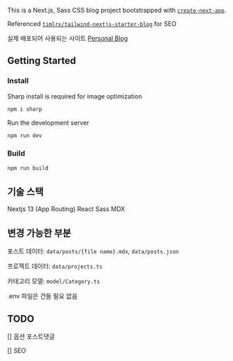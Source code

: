 This is a Next.js, Sass CSS blog project bootstrapped with [`create-next-app`](https://github.com/vercel/next.js/tree/canary/packages/create-next-app).

Referenced [`timlrx/tailwind-nextjs-starter-blog`](https://github.com/timlrx/tailwind-nextjs-starter-blog) for SEO

실제 배포되어 사용되는 사이트 [Personal Blog](https://www.bearlee0715.com)

## Getting Started

### Install
Sharp install is required for image optimization
```bash
npm i sharp
```

Run the development server

```bash
npm run dev
```

### Build
```bash
npm run build
```

## 기술 스택
Nextjs 13 (App Routing) 
React
Sass
MDX

<!-- ### 배포
NGINX
AWS lightsail -->


## 변경 가능한 부분

포스트 데이터: `data/posts/{file name}.mdx`, `data/posts.json`

프로젝트 데이터: `data/projects.ts`

카테고리 모델: `model/Category.ts`

.env 파일은 건들 필요 없음

## TODO
[] 옵션 포스트댓글

[] SEO